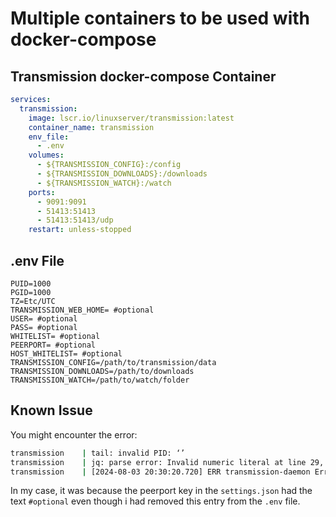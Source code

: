 # Multiple containers to be used with docker-compose
## Transmission docker-compose Container

```yaml
services:
  transmission:
    image: lscr.io/linuxserver/transmission:latest
    container_name: transmission
    env_file:
      - .env
    volumes:
      - ${TRANSMISSION_CONFIG}:/config
      - ${TRANSMISSION_DOWNLOADS}:/downloads
      - ${TRANSMISSION_WATCH}:/watch
    ports:
      - 9091:9091
      - 51413:51413
      - 51413:51413/udp
    restart: unless-stopped
```

## .env File
```.env
PUID=1000
PGID=1000
TZ=Etc/UTC
TRANSMISSION_WEB_HOME= #optional
USER= #optional
PASS= #optional
WHITELIST= #optional
PEERPORT= #optional
HOST_WHITELIST= #optional
TRANSMISSION_CONFIG=/path/to/transmission/data
TRANSMISSION_DOWNLOADS=/path/to/downloads
TRANSMISSION_WATCH=/path/to/watch/folder
```

## Known Issue

You might encounter the error:

```sh
transmission    | tail: invalid PID: ‘’
transmission    | jq: parse error: Invalid numeric literal at line 29, column 27
transmission    | [2024-08-03 20:30:20.720] ERR transmission-daemon Error loading config file -- exiting. (/home/buildozer/aports/community/transmission/src/transmission-4.0.6/daemon/daemon.cc:914)
```

In my case, it was because the peerport key in the `settings.json` had the text `#optional` even though i had removed this entry from the `.env` file.
